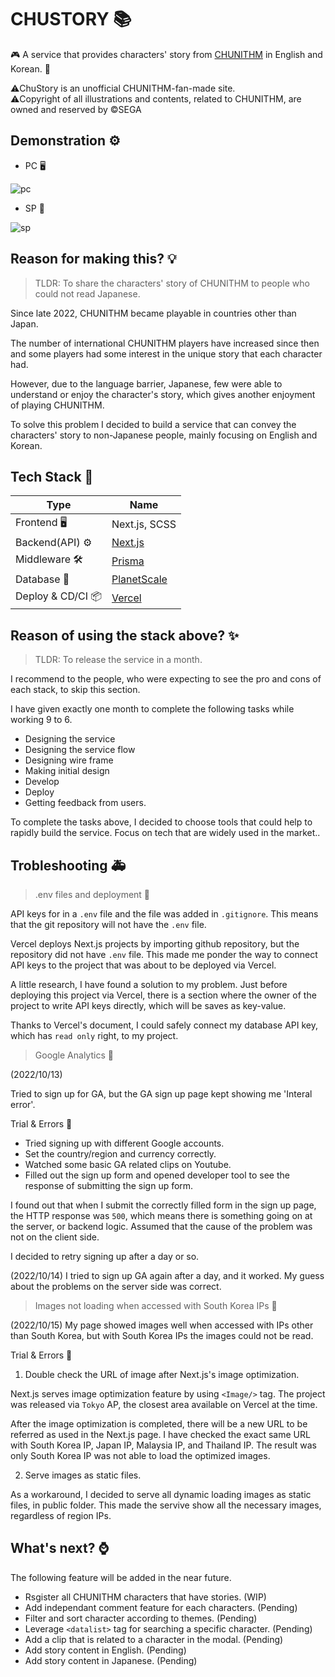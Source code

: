 # CHUSTORY 📚

🎮 A service that provides characters' story from <a href="https://chunithm.sega.jp/" target="_blank" rel="noopener noreferrer">CHUNITHM</a> in English and Korean. 📖

⚠️ChuStory is an unofficial CHUNITHM-fan-made site.<br>
⚠️Copyright of all illustrations and contents, related to CHUNITHM, are owned and reserved by ©SEGA

## Demonstration ⚙️

- PC 🖥️

![pc](https://user-images.githubusercontent.com/35278730/195573366-c0e44421-681c-4f49-aa6e-73ae85613e10.gif)

- SP 📱

![sp](https://user-images.githubusercontent.com/35278730/195573418-18e11da5-4f99-49de-ba40-670a410df736.gif)

## Reason for making this? 💡

> TLDR: To share the characters' story of CHUNITHM to people who could not read Japanese.

Since late 2022, CHUNITHM became playable in countries other than Japan.

The number of international CHUNITHM players have increased since then and some players had some interest in the unique story that each character had.

However, due to the language barrier, Japanese, few were able to understand or enjoy the character's story, which gives another enjoyment of playing CHUNITHM.

To solve this problem I decided to build a service that can convey the characters' story to non-Japanese people, mainly focusing on English and Korean.

## Tech Stack 🧰

Type  | Name
------------- | -------------
Frontend 🖥️ | Next.js, SCSS
Backend(API) ⚙️ | <a href="https://nextjs.org/" target="_blank" rel="noopener noreferrer">Next.js</a>
Middleware 🛠️ | <a href="https://www.prisma.io/" target="_blank" rel="noopener noreferrer">Prisma</a>
Database 💾 | <a href="https://planetscale.com/" target="_blank" rel="noopener noreferrer">PlanetScale</a>
Deploy & CD/CI 📦 | <a href="https://vercel.com/" target="_blank" rel="noopener noreferrer">Vercel</a>

## Reason of using the stack above? ✨

> TLDR: To release the service in a month.

I recommend to the people, who were expecting to see the pro and cons of each stack, to skip this section.

I have given exactly one month to complete the following tasks while working 9 to 6.

- Designing the service
- Designing the service flow
- Designing wire frame
- Making initial design
- Develop
- Deploy
- Getting feedback from users.

To complete the tasks above, I decided to choose tools that could help to rapidly build the service. Focus on tech that are widely used in the market..

## Trobleshooting 🚑

> .env files and deployment 🔧

API keys for in a `.env` file and the file was added in `.gitignore`. This means that the git repository will not have the `.env` file.

Vercel deploys Next.js projects by importing github repository, but the repository did not have `.env` file. This made me ponder the way to connect API keys to the project that was about to be deployed via Vercel.

A little research, I have found a solution to my problem. Just before deploying this project via Vercel, there is a section where the owner of the project to write API keys directly, which will be saves as key-value.

Thanks to Vercel's document, I could safely connect my database API key, which has `read only` right, to my project.

> Google Analytics 🔧

(2022/10/13)

Tried to sign up for GA, but the GA sign up page kept showing me 'Interal error'. 

Trial & Errors 💭

- Tried signing up with different Google accounts.
- Set the country/region and currency correctly.
- Watched some basic GA related clips on Youtube.
- Filled out the sign up form and opened developer tool to see the response of submitting the sign up form.

I found out that when I submit the correctly filled form in the sign up page, the HTTP response was `500`, which means there is something going on at the server, or backend logic. Assumed that the cause of the problem was not on the client side.

I decided to retry signing up after a day or so.

(2022/10/14)
I tried to sign up GA again after a day, and it worked. My guess about the problems on the server side was correct.

> Images not loading when accessed with South Korea IPs 🔧

(2022/10/15)
My page showed images well when accessed with IPs other than South Korea, but with South Korea IPs the images could not be read.

Trial & Errors 💭

1. Double check the URL of image after Next.js's image optimization.

Next.js serves image optimization feature by using `<Image/>` tag. The project was released via `Tokyo` AP, the closest area available on Vercel at the time.

After the image optimization is completed, there will be a new URL to be referred as used in the Next.js page. I have checked the exact same URL with South Korea IP, Japan IP, Malaysia IP, and Thailand IP. The result was only South Korea IP was not able to load the optimized images. 

2. Serve images as static files.

As a workaround, I decided to serve all dynamic loading images as static files, in public folder. This made the servive show all the necessary images, regardless of region IPs.

## What's next? ⌚

The following feature will be added in the near future.

- Rsgister all CHUNITHM characters that have stories. (WIP)
- Add independant comment feature for each characters. (Pending)
- Filter and sort character according to themes. (Pending)
- Leverage `<datalist>` tag for searching a specific character. (Pending)
- Add a clip that is related to a character in the modal. (Pending)
- Add story content in English. (Pending)
- Add story content in Japanese. (Pending)